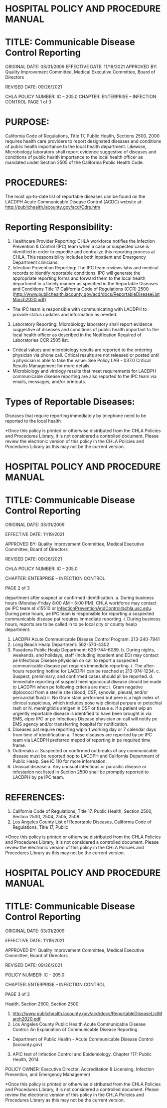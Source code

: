 # HOSPITAL POLICY AND PROCEDURE MANUAL

# TITLE: Communicable Disease Control Reporting

ORIGINAL DATE: 03/01/2009 EFFECTIVE DATE: 11/19/2021 APPROVED BY: Quality Improvement Committee, Medical Executive Committee, Board of Directors

REVISED DATE: 09/26/2021

CHLA
POLICY NUMBER: IC – 205.0
CHAPTER: ENTERPRISE – INFECTION CONTROL
PAGE 1 of 3

# PURPOSE:

California Code of Regulations, Title 17, Public Health, Sections 2500, 2000 requires health care providers to report designated diseases and conditions of public health importance to the local health department. Likewise, Microbiology laboratory shall report evidence suggestive of diseases and conditions of public health importance to the local health officer as mandated under Section 2505 of the California Public Health Code.

# PROCEDURES:

The most up-to-date list of reportable diseases can be found on the LACDPH Acute Communicable Disease Control (ACDC) website at: http://publichealth.lacounty.gov/acd/Cdrs.htm

# Reporting Responsibility:

1. Healthcare Provider Reporting: CHLA workforce notifies the Infection Prevention & Control (IPC) team when a case or suspected case is identified in order to expedite and centralize this reporting process at CHLA. This responsibility includes both inpatient and Emergency Department clinicians.
2. Infection Prevention Reporting: The IPC team reviews labs and medical records to identify reportable conditions. IPC will generate the appropriate reporting forms and forward them to the local health department in a timely manner as specified in the Reportable Diseases and Conditions Title 17 California Code of Regulations (CCR) 2500 (http://www.publichealth.lacounty.gov/acd/docs/ReportableDiseaseListMarch2020.pdf)

- The IPC team is responsible with communicating with LACDPH to provide status updates and information as needed.
3. Laboratory Reporting: Microbiology laboratory shall report evidence suggestive of diseases and conditions of public health important to the local health officer as described in the Notification Required of Laboratories CCR 2505 list.

- Critical values and microbiology results are reported to the ordering physician via phone call. Critical results are not released or posted until a physician is able to take the value. See Policy LAB - 037.0 Critical Results Management for more details.
- Microbiology and virology results that meet requirements for LACDPH communicable disease reporting are also reported to the IPC team via emails, messages, and/or printouts.

# Types of Reportable Diseases:

Diseases that require reporting immediately by telephone need to be reported to the local health

*Once this policy is printed or otherwise distributed from the CHLA Policies and Procedures Library, it is not considered a controlled document. Please review the electronic version of this policy in the CHLA Policies and Procedures Library as this may not be the current version.
# HOSPITAL POLICY AND PROCEDURE MANUAL

# TITLE: Communicable Disease Control Reporting

ORIGINAL DATE: 03/01/2009

EFFECTIVE DATE: 11/19/2021

APPROVED BY: Quality Improvement Committee, Medical Executive Committee, Board of Directors

REVISED DATE: 09/26/2021

CHLA POLICY NUMBER: IC – 205.0

CHAPTER: ENTERPRISE – INFECTION CONTROL

PAGE 2 of 3

department after suspect or confirmed identification.
a. During business hours (Monday-Friday 8:00 AM – 5:00 PM), CHLA workforce may contact pe IPC team at x15510 or InfectionPreventionAndControl@chla.usc.edu. During pese hours, pe IPC team is responsible for reporting a suspected communicable disease pat requires immediate reporting.
i. During business hours, reports are to be called in to pe local city or county healp department:
1. LACDPH Acute Communicable Disease Control Program: 213-240-7941
2. Long Beach Healp Department: 562-570-4302
3. Pasadena Public Healp Department: 626-744-6089.
b. During nights, weekends, and holidays, staff (including inpatient and ED) may contact pe Infectious Disease physician on call to report a suspected communicable disease pat requires immediate reporting.
i. The after-hours reporting hotline for LACDPH can be reached at 213-974-1234.
c. Suspect, preliminary, and confirmed cases should all be reported.
d. Immediate reporting of suspect meningococcal disease should be made to LACDPH when pe following criteria are met:
i. Gram negative diplococci from a sterile site (blood, CSF, synovial, pleural, and/or pericardial fluid)
ii. No Gram stain performed but pere is a high index of clinical suspicious, which includes pose wip clinical purpura or petechial rash or N. meningitidis antigen in CSF or tissue
e. If a patient wip an urgently reportable disease is identified to have been brought in via EMS, eiper IPC or pe Infectious Disease physician on call will notify pe EMS agency and/or transferring hospital for notification.
2. Diseases pat require reporting wipin 1 working day or 7 calendar days from time of identification
a. These diseases are reported by pe IPC team via LACDPH preferred mepod of reporting in pe required time frame.
3. Outbreaks
a. Suspected or confirmed outbreaks of any communicable disease must be reported bop to LACDPH and California Department of Public Healp. See IC 110 for more information.
4. Unusual disease
a. Any unusual infectious or parasitic disease or infestation not listed in Section 2500 shall be promptly reported to LACDPH by pe IPC team.

# REFERENCES:

1. California Code of Regulations, Title 17, Public Health, Section 2500, Section 2500, 2504, 2505, 2508.
2. Los Angeles County List of Reportable Diseases, California Code of Regulations, Title 17, Public

*Once this policy is printed or otherwise distributed from the CHLA Policies and Procedures Library, it is not considered a controlled document. Please review the electronic version of this policy in the CHLA Policies and Procedures Library as this may not be the current version.
# HOSPITAL POLICY AND PROCEDURE MANUAL

# TITLE: Communicable Disease Control Reporting

ORIGINAL DATE: 03/01/2009

EFFECTIVE DATE: 11/19/2021

APPROVED BY: Quality Improvement Committee, Medical Executive Committee, Board of Directors

REVISED DATE: 09/26/2021

POLICY NUMBER: IC – 205.0

CHAPTER: ENTERPRISE – INFECTION CONTROL

PAGE 3 of 3

Health, Section 2500, Section 2500.

1. http://www.publichealth.lacounty.gov/acd/docs/ReportableDiseaseListMarch2020.pdf
2. Los Angeles County Public Health Acute Communicable Disease Control: An Explanation of Communicable Disease Reporting.
- Department of Public Health - Acute Communicable Disease Control (lacounty.gov)
3. APIC text of Infection Control and Epidemiology. Chapter 117: Public Health, 2014.

POLICY OWNER: Executive Director, Accreditation & Licensing, Infection Prevention, and Emergency Management

*Once this policy is printed or otherwise distributed from the CHLA Policies and Procedures Library, it is not considered a controlled document. Please review the electronic version of this policy in the CHLA Policies and Procedures Library as this may not be the current version.
